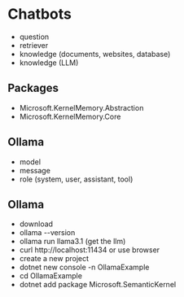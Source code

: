 # Chatbots

- question
- retriever
- knowledge (documents, websites, database)
- knowledge (LLM)

## Packages

- Microsoft.KernelMemory.Abstraction
- Microsoft.KernelMemory.Core


## Ollama 

- model
- message
- role (system, user, assistant, tool)


## Ollama

- download
- ollama --version
- ollama run llama3.1 (get the llm)
- curl http://localhost:11434 or use browser
- create a new project
- dotnet new console -n OllamaExample
- cd OllamaExample
- dotnet add package Microsoft.SemanticKernel
